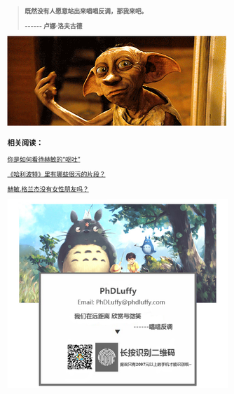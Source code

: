 
> **既然没有人愿意站出来唱唱反调，那我来吧。**
>
> **------ 卢娜·洛夫古德**

![多比点赞手势](https://raw.githubusercontent.com/PhDLuffy/PicGo/master/img/多比.gif)

### 相关阅读：

[你是如何看待赫敏的“呕吐”](https://www.zhihu.com/answer/1180011656 "card")

[《哈利波特》里有哪些很污的片段？](https://www.zhihu.com/question/386132327/answer/1140862125 "card")

[赫敏.格兰杰没有女性朋友吗？](https://www.zhihu.com/question/390424837/answer/1191466637 "card")

![](https://raw.githubusercontent.com/PhDLuffy/PicGo/master/img/20200625172726.jpg)